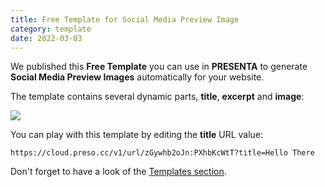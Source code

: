 ```yaml
---
title: Free Template for Social Media Preview Image
category: template
date: 2022-03-03
---
```


We published this **Free Template** you can use in **PRESENTA** to generate **Social Media Preview Images** automatically for your website.

The template contains several dynamic parts, **title**, **excerpt** and **image**:

<div class="preview">

![](https://cloud.preso.cc/v1/url/zGywhb2oJn:PXhbKcWtT)

</div>

You can play with this template by editing the **title** URL value:

```shell
https://cloud.preso.cc/v1/url/zGywhb2oJn:PXhbKcWtT?title=Hello There
```



Don't forget to have a look of the [Templates section](/templates/).